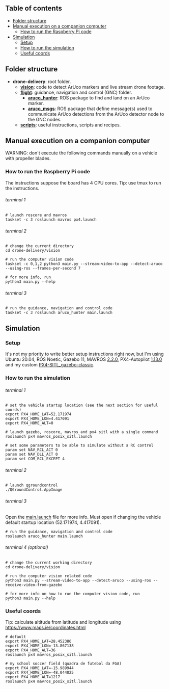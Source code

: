 ## Table of contents

- [Folder structure](#folder-structure)
- [Manual execution on a companion computer](#manual-execution-on-a-companion-computer)
  - [How to run the Raspberry Pi code](#how-to-run-the-raspberry-pi-code)
- [Simulation](#simulation)
  - [Setup](#setup)
  - [How to run the simulation](#how-to-run-the-simulation)
  - [Useful coords](#useful-coords)


## Folder structure

* **drone-delivery**: root folder.
  * **[vision](./vision)**: code to detect ArUco markers and live stream drone footage.
  * **[flight](./flight)**: guidance, navigation and control (GNC) folder.
    * **[aruco_hunter](./flight/aruco_hunter)**: ROS package to find and land on an ArUco marker.
    * **[aruco_msgs](./flight/aruco_msgs)**: ROS package that define message(s) used to communicate ArUco detections from the ArUco detector node to the GNC nodes.
  * **[scripts](./scripts)**: useful instructions, scripts and recipes.


## Manual execution on a companion computer
WARNING: don't execute the following commands manually on a vehicle with propeller blades.

### How to run the Raspberry Pi code
The instructions suppose the board has 4 CPU cores. Tip: use tmux to run the instructions.

###### terminal 1

```
# launch roscore and mavros
taskset -c 3 roslaunch mavros px4.launch
```

###### terminal 2

```
# change the current directory
cd drone-delivery/vision

# run the computer vision code
taskset -c 0,1,2 python3 main.py --stream-video-to-app --detect-aruco --using-ros --frames-per-second 7

# for more info, run
python3 main.py --help
```

###### terminal 3

```
# run the guidance, navigation and control code
taskset -c 3 roslaunch aruco_hunter main.launch
```

## Simulation

### Setup
It's not my priority to write better setup instructions right now, but I'm using Ubuntu 20.04, ROS Noetic, Gazebo 11, MAVROS [2.2.0](https://github.com/mavlink/mavros/tree/2.2.0), PX4-Autopilot [1.13.0](https://github.com/PX4/PX4-Autopilot/tree/v1.13.0) and my custom 
[PX4-SITL_gazebo-classic](https://github.com/leomichalski/PX4-SITL_gazebo-classic).


### How to run the simulation

###### terminal 1

```
# set the vehicle startup location (see the next section for useful coords)
export PX4_HOME_LAT=52.171974
export PX4_HOME_LON=4.417091
export PX4_HOME_ALT=0

# launch gazebo, roscore, mavros and px4 sitl with a single command
roslaunch px4 mavros_posix_sitl.launch

# set some parameters to be able to simulate without a RC control
param set NAV_RCL_ACT 0
param set NAV_DLL_ACT 0
param set COM_RCL_EXCEPT 4
```

###### terminal 2

```
# launch qgroundcontrol
./QGroundControl.AppImage
```

###### terminal 3
Open the [main.launch](/flight/aruco_hunter/launch/main.launch) file for more info. Must open if changing the vehicle default startup location (52.171974, 4.417091).
```
# run the guidance, navigation and control code
roslaunch aruco_hunter main.launch
```

###### terminal 4 (optional)

```
# change the current working directory
cd drone-delivery/vision

# run the computer vision related code
python3 main.py --stream-video-to-app --detect-aruco --using-ros --receive-video-from-gazebo

# for more info on how to run the computer vision code, run
python3 main.py --help
```

### Useful coords
Tip: calculate altitude from latitude and longitude using https://www.maps.ie/coordinates.html

```
# default
export PX4_HOME_LAT=28.452386
export PX4_HOME_LON=-13.867138
export PX4_HOME_ALT=36
roslaunch px4 mavros_posix_sitl.launch

# my school soccer field (quadra de futebol da FGA)
export PX4_HOME_LAT=-15.989944
export PX4_HOME_LON=-48.044025
export PX4_HOME_ALT=1217
roslaunch px4 mavros_posix_sitl.launch
```
